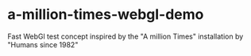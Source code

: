 # a-million-times-webgl-demo
Fast WebGl test concept inspired by the "A million Times" installation by "Humans since 1982"

